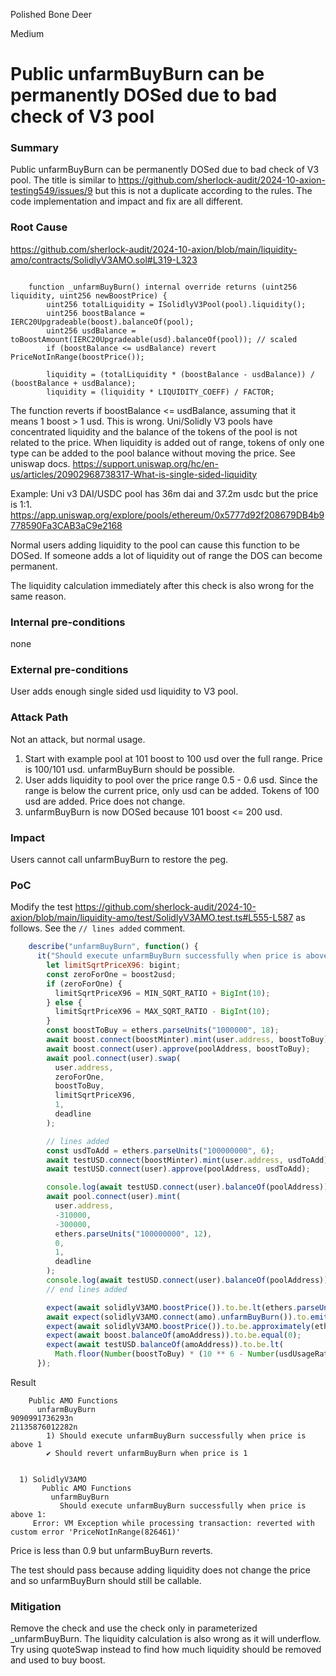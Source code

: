 Polished Bone Deer

Medium

# Public unfarmBuyBurn can be permanently DOSed due to bad check of V3 pool

### Summary

Public unfarmBuyBurn can be permanently DOSed due to bad check of V3 pool. The title is similar to https://github.com/sherlock-audit/2024-10-axion-testing549/issues/9 but this is not a duplicate according to the rules. The code implementation and impact and fix are all different.

### Root Cause

https://github.com/sherlock-audit/2024-10-axion/blob/main/liquidity-amo/contracts/SolidlyV3AMO.sol#L319-L323
```solidity

    function _unfarmBuyBurn() internal override returns (uint256 liquidity, uint256 newBoostPrice) {
        uint256 totalLiquidity = ISolidlyV3Pool(pool).liquidity();
        uint256 boostBalance = IERC20Upgradeable(boost).balanceOf(pool);
        uint256 usdBalance = toBoostAmount(IERC20Upgradeable(usd).balanceOf(pool)); // scaled
        if (boostBalance <= usdBalance) revert PriceNotInRange(boostPrice());

        liquidity = (totalLiquidity * (boostBalance - usdBalance)) / (boostBalance + usdBalance);
        liquidity = (liquidity * LIQUIDITY_COEFF) / FACTOR;
```
The function reverts if boostBalance <= usdBalance, assuming that it means 1 boost > 1 usd. This is wrong. Uni/Solidly V3 pools have concentrated liquidity and the balance of the tokens of the pool is not related to the price. When liquidity is added out of range, tokens of only one type can be added to the pool balance without moving the price. See uniswap docs. https://support.uniswap.org/hc/en-us/articles/20902968738317-What-is-single-sided-liquidity

Example: Uni v3 DAI/USDC pool has 36m dai and 37.2m usdc but the price is 1:1. https://app.uniswap.org/explore/pools/ethereum/0x5777d92f208679DB4b9778590Fa3CAB3aC9e2168

Normal users adding liquidity to the pool can cause this function to be DOSed. If someone adds a lot of liquidity out of range the DOS can become permanent.

The liquidity calculation immediately after this check is also wrong for the same reason.

### Internal pre-conditions

none

### External pre-conditions

User adds enough single sided usd liquidity to V3 pool.

### Attack Path

Not an attack, but normal usage.

1. Start with example pool at 101 boost to 100 usd over the full range. Price is 100/101 usd. unfarmBuyBurn should be possible.
2. User adds liquidity to pool over the price range 0.5 - 0.6 usd. Since the range is below the current price, only usd can be added. Tokens of 100 usd are added. Price does not change.
3. unfarmBuyBurn is now DOSed because 101 boost <= 200 usd.

### Impact

Users cannot call unfarmBuyBurn to restore the peg.

### PoC

Modify the test https://github.com/sherlock-audit/2024-10-axion/blob/main/liquidity-amo/test/SolidlyV3AMO.test.ts#L555-L587 as follows. See the `// lines added` comment.

```javascript
    describe("unfarmBuyBurn", function() {
      it("Should execute unfarmBuyBurn successfully when price is above 1", async function() {
        let limitSqrtPriceX96: bigint;
        const zeroForOne = boost2usd;
        if (zeroForOne) {
          limitSqrtPriceX96 = MIN_SQRT_RATIO + BigInt(10);
        } else {
          limitSqrtPriceX96 = MAX_SQRT_RATIO - BigInt(10);
        }
        const boostToBuy = ethers.parseUnits("1000000", 18);
        await boost.connect(boostMinter).mint(user.address, boostToBuy);
        await boost.connect(user).approve(poolAddress, boostToBuy);
        await pool.connect(user).swap(
          user.address,
          zeroForOne,
          boostToBuy,
          limitSqrtPriceX96,
          1,
          deadline
        );

        // lines added
        const usdToAdd = ethers.parseUnits("100000000", 6);
        await testUSD.connect(boostMinter).mint(user.address, usdToAdd);
        await testUSD.connect(user).approve(poolAddress, usdToAdd);

        console.log(await testUSD.connect(user).balanceOf(poolAddress));
        await pool.connect(user).mint(
          user.address,
          -310000,
          -300000,
          ethers.parseUnits("100000000", 12),
          0,
          1,
          deadline
        );
        console.log(await testUSD.connect(user).balanceOf(poolAddress));
        // end lines added

        expect(await solidlyV3AMO.boostPrice()).to.be.lt(ethers.parseUnits("0.9", 6));
        await expect(solidlyV3AMO.connect(amo).unfarmBuyBurn()).to.emit(solidlyV3AMO, "PublicUnfarmBuyBurnExecuted");
        expect(await solidlyV3AMO.boostPrice()).to.be.approximately(ethers.parseUnits(price, 6), 10);
        expect(await boost.balanceOf(amoAddress)).to.be.equal(0);
        expect(await testUSD.balanceOf(amoAddress)).to.be.lt(
          Math.floor(Number(boostToBuy) * (10 ** 6 - Number(usdUsageRatio)) / 10 ** 18));
      });
```

Result

```text
    Public AMO Functions
      unfarmBuyBurn
9090991736293n
21135876012282n
        1) Should execute unfarmBuyBurn successfully when price is above 1
        ✔ Should revert unfarmBuyBurn when price is 1
      

  1) SolidlyV3AMO
       Public AMO Functions
         unfarmBuyBurn
           Should execute unfarmBuyBurn successfully when price is above 1:
     Error: VM Exception while processing transaction: reverted with custom error 'PriceNotInRange(826461)'
```

Price is less than 0.9 but unfarmBuyBurn reverts.

The test should pass because adding liquidity does not change the price and so unfarmBuyBurn should still be callable.

### Mitigation

Remove the check and use the check only in parameterized _unfarmBuyBurn. The liquidity calculation is also wrong as it will underflow. Try using quoteSwap instead to find how much liquidity should be removed and used to buy boost.